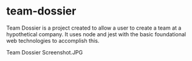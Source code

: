 # team-dossier

Team Dossier is a project created to allow a user to create a team at a hypothetical company. It uses node and jest with the basic foundational web technologies to accomplish this.

Team Dossier Screenshot.JPG 
